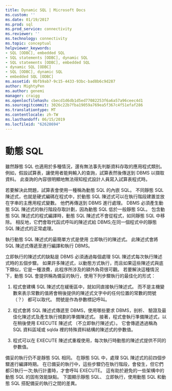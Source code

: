 ```yaml
---
title: Dynamic SQL | Microsoft Docs
ms.custom: ''
ms.date: 01/19/2017
ms.prod: sql
ms.prod_service: connectivity
ms.reviewer: ''
ms.technology: connectivity
ms.topic: conceptual
helpviewer_keywords:
- SQL [ODBC], embedded SQL
- SQL statements [ODBC], dynamic SQL
- SQL statements [ODBC], embedded SQL
- dynamic SQL [ODBC]
- SQL [ODBC], dynamic SQL
- embedded SQL [ODBC]
ms.assetid: 0bfb9ab7-9c15-4433-93bc-bad8b6c9d287
author: MightyPen
ms.author: genemi
manager: craigg
ms.openlocfilehash: cbecd1d6db1d5ed77082253f6a6a57a96ceec4d1
ms.sourcegitcommit: 3026c22b7fba19059a769ea5f367c4f51efaf286
ms.translationtype: MT
ms.contentlocale: zh-TW
ms.lasthandoff: 06/15/2019
ms.locfileid: "62628694"
---
```

# <a name="dynamic-sql"></a>動態 SQL
雖然靜態 SQL 也適用於多種情況，還有無法事先判斷資料存取的應用程式類別。 例如，假設試算表，讓使用者能夠輸入的查詢，試算表然後傳送到 DBMS 以擷取資料。 此查詢的內容很明顯地無法得知程式設計人員寫入試算表程式時。  
  
 若要解決此問題，試算表會使用一種稱為動態 SQL 的內嵌 SQL。 不同靜態 SQL 陳述式，也就是硬式編碼在程式中，於動態 SQL 陳述式可以在執行階段建置並放在字串的主應用程式變數。 他們再傳送到 DBMS 進行處理。 DBMS 必須產生動態 SQL 陳述式的執行階段存取計劃，因為動態 SQL 低於一般靜態 SQL。 包含動態 SQL 陳述式的程式編譯時，動態 SQL 陳述式不會從程式，如同靜態 SQL 中移除。 相反地，它們會取代函式呼叫的陳述式給 DBMS;在同一個程式中的靜態 SQL 陳述式的正常處理。  
  
 執行動態 SQL 陳述式的最簡單方式是使用 立即執行的陳述式。 此陳述式會將 SQL 陳述式傳遞至進行編譯和執行 DBMS。  
  
 立即執行的陳述式的缺點是 DBMS 必須通過每個處理 SQL 陳述式每次執行陳述式時的五個步驟。 如果許多陳述式，以動態方式執行，而且如果這些陳述式與底下類似，它是一種浪費，此程序所涉及的額外負荷很可觀。 若要解決這種情況下，動態 SQL 會提供稱為備妥的執行，使用下列步驟執行的最佳化的形式：  
  
1.  程式會建構 SQL 陳述式在緩衝區中，就如同直接執行陳述式。 而不是主機變數來表示常數的值將會稍後提供的陳述式文字中的任何位置的常數的問號 （？） 都可以取代。 問號是作為參數標記呼叫。  
  
2.  程式會將 SQL 陳述式傳遞至 DBMS，使用哪些要求 DBMS，剖析、 驗證及最佳化陳述式及產生執行規劃的準備陳述式。 接著，程式會執行準備陳述式，以在稍後使用 EXECUTE 陳述式 （不立即執行陳述式）。 它會傳遞透過稱為 SQL 資料區域或 sqlda 裡的特殊資料結構的陳述式的參數值。  
  
3.  程式可以在 EXECUTE 陳述式重複使用，每次執行時動態的陳述式提供不同的參數值。  
  
 備妥的執行仍不是靜態 SQL 相同。 在靜態 SQL 中，處理 SQL 陳述式的前四個步驟進行編譯時期。 在已備妥的執行中，這些步驟仍在執行階段，會發生，但它們都只執行一次;執行計畫時，才會呼叫 EXECUTE。 這有助於避免的一些架構中的動態 SQL 的固有效能缺點。 下圖顯示靜態 SQL、 立即執行，使用動態 SQL 和動態 SQL 搭配備妥的執行之間的差異。
